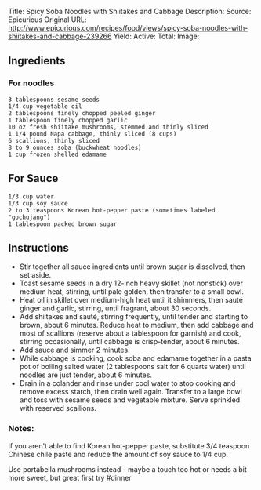 Title: Spicy Soba Noodles with Shiitakes and Cabbage
Description: 
Source: Epicurious
Original URL: http://www.epicurious.com/recipes/food/views/spicy-soba-noodles-with-shiitakes-and-cabbage-239266
Yield: 
Active: 
Total: 
Image:  
## Ingredients
### For noodles
	3 tablespoons sesame seeds
	1/4 cup vegetable oil
	2 tablespoons finely chopped peeled ginger
	1 tablespoon finely chopped garlic
	10 oz fresh shiitake mushrooms, stemmed and thinly sliced
	1 1/4 pound Napa cabbage, thinly sliced (8 cups)
	6 scallions, thinly sliced
	8 to 9 ounces soba (buckwheat noodles)
	1 cup frozen shelled edamame

## For Sauce
	1/3 cup water
	1/3 cup soy sauce
	2 to 3 teaspoons Korean hot-pepper paste (sometimes labeled "gochujang")
	1 tablespoon packed brown sugar

## Instructions
- Stir together all sauce ingredients until brown sugar is dissolved, then set aside.
- Toast sesame seeds in a dry 12-inch heavy skillet (not nonstick) over medium heat, stirring, until pale golden, then transfer to a small bowl.
- Heat oil in skillet over medium-high heat until it shimmers, then sauté ginger and garlic, stirring, until fragrant, about 30 seconds.
- Add shiitakes and sauté, stirring frequently, until tender and starting to brown, about 6 minutes. Reduce heat to medium, then add cabbage and most of scallions (reserve about a tablespoon for garnish) and cook, stirring occasionally, until cabbage is crisp-tender, about 6 minutes.
- Add sauce and simmer 2 minutes.
- While cabbage is cooking, cook soba and edamame together in a pasta pot of boiling salted water (2 tablespoons salt for 6 quarts water) until noodles are just tender, about 6 minutes.
- Drain in a colander and rinse under cool water to stop cooking and remove excess starch, then drain well again. Transfer to a large bowl and toss with sesame seeds and vegetable mixture. Serve sprinkled with reserved scallions.

### Notes: 
If you aren't able to find Korean hot-pepper paste, substitute 3/4 teaspoon Chinese chile paste and reduce the amount of soy sauce to 1/4 cup.

Use portabella mushrooms instead - maybe a touch too hot or needs a bit more sweet, but great first try
#dinner 
